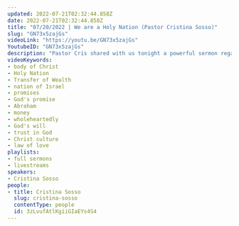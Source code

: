 ```yaml
---
updated: 2022-07-21T02:32:44.858Z
date: 2022-07-21T02:32:44.858Z
title: "07/20/2022 | We are a Holy Nation (Pastor Cristina Sosso)"
slug: "GN73x5zajGs"
videoLink: "https://youtu.be/GN73x5zajGs"
YoutubeID: "GN73x5zajGs"
description: "Pastor Cris shared with us tonight a powerful sermon regarding the body of Christ being a Holy nation in Christ. She goes on to say that God identified two nations in the Bible: the nation of Israel and the body of Christ. We are established because God spoke it and it was so. Just like when God made a promise to the disciples, they started looking at the monetary values of the miracles. That kind of thinking today can get us disqualified from the Transfer of Wealth. We have to change our mindset and stop automatically thinking of how it will be paid for or where the money is going to come from. We have to fully believe that no matter what the circumstances look like, we wholeheartedly trust God and stand on his promises. Do not be intimidated by the giants in the areas God has called you. If he gave you his word, his will make a way for you."
videoKeywords:
- body of Christ
- Holy Nation
- Transfer of Wealth
- nation of Israel
- promises
- God's promise
- Abraham
- money
- wholeheartedly
- God's will
- trust in God
- Christ culture
- law of love
playlists:
- full sermons
- livestreams
speakers:
- Cristina Sosso
people:
- title: Cristina Sosso
  slug: cristina-sosso
  contentType: people
  id: 3zLvufAtlKgiiGIaEYs4S4
---
```

